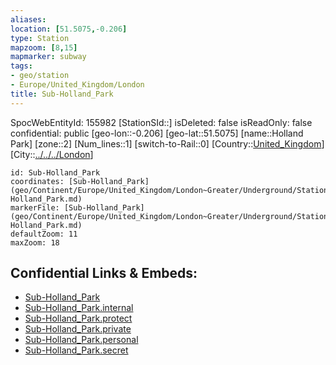 ```yaml
---
aliases: 
location: [51.5075,-0.206]
type: Station 
mapzoom: [8,15] 
mapmarker: subway 
tags:
- geo/station
- Europe/United_Kingdom/London
title: Sub-Holland_Park
---
```

SpocWebEntityId: 155982
[StationSId::]
isDeleted: false
isReadOnly: false
confidential: public
[geo-lon::-0.206]
[geo-lat::51.5075]
[name::Holland Park]
[zone::2]
[Num_lines::1]
[switch-to-Rail::0]
[Country::[United_Kingdom](geo/Continent/Europe/United_Kingdom.md)]
[City::[../../../London](../../../London)]


```leaflet
id: Sub-Holland_Park
coordinates: [Sub-Holland_Park](geo/Continent/Europe/United_Kingdom/London~Greater/Underground/Station/Sub-Holland_Park.md)
markerFile: [Sub-Holland_Park](geo/Continent/Europe/United_Kingdom/London~Greater/Underground/Station/Sub-Holland_Park.md)
defaultZoom: 11 
maxZoom: 18
```


## Confidential Links & Embeds: 
- [Sub-Holland_Park](../../../../../../../../_public/geo/Continent/Europe/United_Kingdom/London~Greater/Underground/Station/Sub-Holland_Park.md) 
- [Sub-Holland_Park.internal](../../../../../../../../_internal/geo/Continent/Europe/United_Kingdom/London~Greater/Underground/Station/Sub-Holland_Park.internal.md) 
- [Sub-Holland_Park.protect](../../../../../../../../_protect/geo/Continent/Europe/United_Kingdom/London~Greater/Underground/Station/Sub-Holland_Park.protect.md) 
- [Sub-Holland_Park.private](../../../../../../../../_private/geo/Continent/Europe/United_Kingdom/London~Greater/Underground/Station/Sub-Holland_Park.private.md) 
- [Sub-Holland_Park.personal](../../../../../../../../_personal/geo/Continent/Europe/United_Kingdom/London~Greater/Underground/Station/Sub-Holland_Park.personal.md) 
- [Sub-Holland_Park.secret](../../../../../../../../_secret/geo/Continent/Europe/United_Kingdom/London~Greater/Underground/Station/Sub-Holland_Park.secret.md) 

